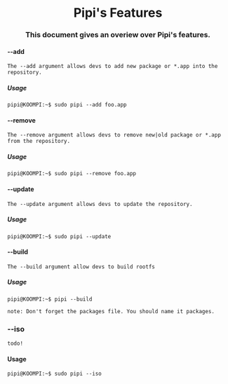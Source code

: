 <h1 align="Center">  Pipi's Features

<h3 align="center">This document gives an overiew over Pipi's features.</h1>

#### --add 

`The --add argument allows devs to add new package or *.app into the repository.`

##### Usage

```console
pipi@KOOMPI:~$ sudo pipi --add foo.app
```

#### --remove

`The --remove argument allows devs to remove new|old package or *.app from the repository.`

##### Usage

```console
pipi@KOOMPI:~$ sudo pipi --remove foo.app
```

#### --update

`The --update argument allows devs to update the repository.`

##### Usage

```console
pipi@KOOMPI:~$ sudo pipi --update
```

#### --build

`The --build argument allow devs to build rootfs` 

##### Usage

```console
pipi@KOOMPI:~$ pipi --build
```
`note: Don't forget the packages file. You should name it packages.`

### --iso

`todo!`

#### Usage

```console
pipi@KOOMPI:~$ sudo pipi --iso
```